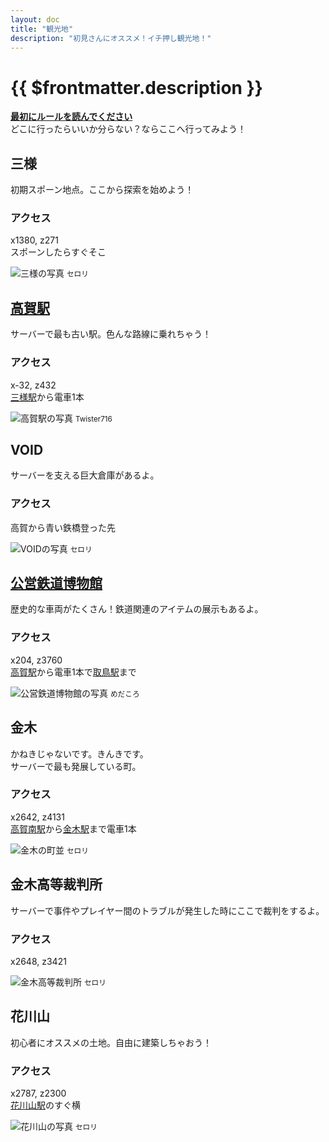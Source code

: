 ```yaml
---
layout: doc
title: "観光地"
description: "初見さんにオススメ！イチ押し観光地！"
---
```


# {{ $frontmatter.description }}
**[最初にルールを読んでください](/rule)**  
どこに行ったらいいか分らない？ならここへ行ってみよう！

## 三様
初期スポーン地点。ここから探索を始めよう！  
### アクセス
x1380, z271  
スポーンしたらすぐそこ

![三様の写真](/img/tour/sanyo.webp)
<small>セロリ</small>

## [高賀駅](/station/stations/koka.md)
サーバーで最も古い駅。色んな路線に乗れちゃう！ 
### アクセス 
x-32, z432  
[三様駅](/station/stations/sanyo.md)から電車1本

![高賀駅の写真](/img/tour/koka.webp)
<small>Twister716</small>

## VOID
サーバーを支える巨大倉庫があるよ。
### アクセス
高賀から青い鉄橋登った先

![VOIDの写真](/img/tour/void.webp)
<small>セロリ</small>

## [公営鉄道博物館](/tour/landmark/hakubutukan.md)
歴史的な車両がたくさん！鉄道関連のアイテムの展示もあるよ。  
### アクセス
x204, z3760  
[高賀駅](/station/stations/koka.md)から電車1本で[取鳥駅](/station/stations/tottori.md)まで

![公営鉄道博物館の写真](/img/tour/hakubutukan.webp)
<small>めだころ</small>

## 金木
かねきじゃないです。きんきです。  
サーバーで最も発展している町。
### アクセス
x2642, z4131  
[高賀南駅](/station/stations/kokaminami.md)から[金木駅](/station/stations/kinki.md)まで電車1本

![金木の町並](/img/tour/kinki.webp)
<small>セロリ</small>

## 金木高等裁判所
サーバーで事件やプレイヤー間のトラブルが発生した時にここで裁判をするよ。
### アクセス
x2648, z3421

![金木高等裁判所](/img/tour/koutousaibansho.webp)
<small>セロリ</small>

## 花川山
初心者にオススメの土地。自由に建築しちゃおう！  
### アクセス
x2787, z2300  
[花川山駅](/station/stations/kasenyama.md)のすぐ横

![花川山の写真](/img/tour/kasenyama.webp)
<small>セロリ</small>